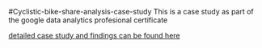 #Cyclistic-bike-share-analysis-case-study
This is a case study as part of the google data analytics profesional certificate

[detailed case study and findings can be found here](https://www.kaggle.com/lissiyasantony/cyclistic-bike-share-analysis-case-study)
